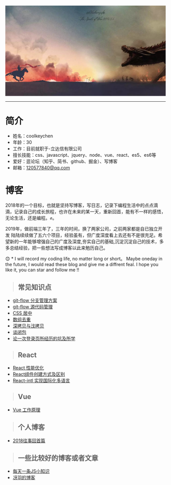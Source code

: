 ![jiben](https://github.com/coolkeychen/blog/blob/master/images/last_knight.jpg)

---
# 简介

- 姓名：coolkeychen
- 年龄：30
- 工作：目前就职于-立达信有限公司
- 擅长技能：css、javascript、jquery、node、vue、react、es5、es6等
- 爱好：逛论坛（知乎、简书、github、掘金）、写博客
- 邮箱：120577840@qq.com

# 博客
 2018年的一个目标，也就是坚持写博客，写日志，记录下编程生活中的点点滴滴，记录自己的成长旅程，也许在未来的某一天，重新回首，能有不一样的感悟，无论生活，还是编程。✊。   

 2019年，做前端三年了，三年的时间，换了两家公司，之前两家都是自已独立开发
陆陆续续做了五六个项目，经验虽有，但广度深度看上去还有不是很充足。希望新的一年能够增强自己的广度及深度,夯实自己的基础,沉淀沉淀自己的技术，多多总结经验，把一些想法写成博客以此来勉历自己。  




😊 * I will record my coding life, no matter long or short。 Maybe oneday in the future, I would read these blog and give me a diffrent feal. I hope you like it, you can star and follow me !!


 >## 常见知识点
 - [git-flow 分支管理方案](https://github.com/coolkeychen/blog/issues/1)
 - [git-flow 源代码管理](https://github.com/coolkeychen/blog/issues/5)
 - [CSS 居中](https://github.com/coolkeychen/blog/issues/2)
 - [数组去重](https://github.com/coolkeychen/blog/issues/4)
 - [深拷贝与㳀拷贝](https://github.com/coolkeychen/blog/issues/7)
 - [谈闭包](https://github.com/coolkeychen/blog/issues/11)
 - [论一次登录页所经历的坑及所学](https://github.com/coolkeychen/blog/issues/9)
 

>## React
- [React 性能优化](https://github.com/coolkeychen/blog/issues/3)
- [React组件创建方式及区别](https://github.com/coolkeychen/blog/issues/8)
- [React-intl 实现国际化多语言](https://github.com/coolkeychen/blog/issues/10)

>## Vue
- [Vue 工作原理](https://github.com/coolkeychen/blog/issues/)

 >## 个人博客
  - [2018往事回首篇](https://github.com/coolkeychen/blog/issues/6)

 >## 一些比较好的博客或者文章
 - [每天一条JS小知识](https://cnodejs.org/topic/56a050ac8392272262331d62)
 - [冴羽的博客](https://github.com/mqyqingfeng/Blog/blob/master/README.md)

